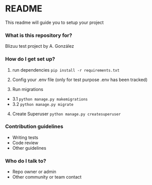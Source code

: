 # README #

This readme will guide you to setup your project

### What is this repository for? ###

Blizuu test project by A. González

### How do I get set up? ###

1. run dependencies
`pip install -r requirements.txt`

2. Config your .env file (only for test purpose .env has been tracked)

3. Run migrations

* 3.1 `python manage.py makemigrations`
* 3.2 `python manage.py migrate`

4. Create Superuser
`python manage.py createsuperuser`


### Contribution guidelines ###

* Writing tests
* Code review
* Other guidelines

### Who do I talk to? ###

* Repo owner or admin
* Other community or team contact